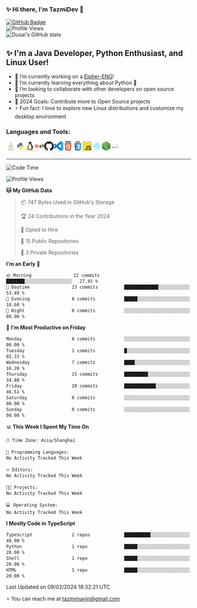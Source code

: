 ### ✨ Hi there, I'm TazmiDev 👋

 [![GitHub Badge](https://img.shields.io/github/followers/TazmiDev?label=Follow&style=social)](https://github.com/TazmiDev)</br>
 ![Profile Views](https://komarev.com/ghpvc/?username=tazmimayin&color=blueviolet)</br>
 ![Dusai's GitHub stats](https://github-readme-stats.vercel.app/api?username=TazmiDev&show_icons=true&theme=radical)

## ✨ I'm a Java Developer, Python Enthusiast, and Linux User!

- 🔭 I’m currently working on a [Eipher-ENG](https://github.com/TazmiDev/Eipher-ENG)!
- 🌱 I’m currently learning everything about Python 🐍
- 👯 I’m looking to collaborate with other developers on open source projects
- 🥅 2024 Goals: Contribute more to Open Source projects
- ⚡ Fun fact: I love to explore new Linux distributions and customize my desktop environment

### Languages and Tools:

<img align="left" alt="Java" width="26px" src="https://raw.githubusercontent.com/github/explore/master/topics/java/java.png" />
<img align="left" alt="Python" width="26px" src="https://raw.githubusercontent.com/github/explore/master/topics/python/python.png" />
<img align="left" alt="Linux" width="26px" src="https://raw.githubusercontent.com/github/explore/master/topics/linux/linux.png" />
<img align="left" alt="Git" width="26px" src="https://raw.githubusercontent.com/github/explore/master/topics/git/git.png" />
<img align="left" alt="GitHub" width="26px" src="https://raw.githubusercontent.com/github/explore/master/topics/github/github.png" />
<img align="left" alt="Visual Studio Code" width="26px" src="https://raw.githubusercontent.com/github/explore/master/topics/visual-studio-code/visual-studio-code.png" />
<img align="left" alt="HTML5" width="26px" src="https://raw.githubusercontent.com/github/explore/master/topics/html/html.png" />
<img align="left" alt="CSS3" width="26px" src="https://raw.githubusercontent.com/github/explore/master/topics/css/css.png" />
<img align="left" alt="JavaScript" width="26px" src="https://raw.githubusercontent.com/github/explore/master/topics/javascript/javascript.png" />
<img align="left" alt="React" width="26px" src="https://raw.githubusercontent.com/github/explore/master/topics/react/react.png" />
<img align="left" alt="Node.js" width="26px" src="https://raw.githubusercontent.com/github/explore/master/topics/nodejs/nodejs.png" />
<img align="left" alt="MySQL" width="26px" src="https://raw.githubusercontent.com/github/explore/master/topics/mysql/mysql.png" />

<br />
<br />

---

<!--START_SECTION:waka-->
![Code Time](http://img.shields.io/badge/Code%20Time-0%20secs-blue)

![Profile Views](http://img.shields.io/badge/Profile%20Views-0-blue)

**🐱 My GitHub Data** 

> 📦 747 Bytes Used in GitHub's Storage 
 > 
> 🏆 24 Contributions in the Year 2024
 > 
> 💼 Opted to Hire
 > 
> 📜 15 Public Repositories 
 > 
> 🔑 3 Private Repositories 
 > 
**I'm an Early 🐤** 

```text
🌞 Morning                12 commits          ███████░░░░░░░░░░░░░░░░░░   27.91 % 
🌆 Daytime                23 commits          █████████████░░░░░░░░░░░░   53.49 % 
🌃 Evening                8 commits           █████░░░░░░░░░░░░░░░░░░░░   18.60 % 
🌙 Night                  0 commits           ░░░░░░░░░░░░░░░░░░░░░░░░░   00.00 % 
```
📅 **I'm Most Productive on Friday** 

```text
Monday                   0 commits           ░░░░░░░░░░░░░░░░░░░░░░░░░   00.00 % 
Tuesday                  1 commits           █░░░░░░░░░░░░░░░░░░░░░░░░   02.33 % 
Wednesday                7 commits           ████░░░░░░░░░░░░░░░░░░░░░   16.28 % 
Thursday                 15 commits          █████████░░░░░░░░░░░░░░░░   34.88 % 
Friday                   20 commits          ████████████░░░░░░░░░░░░░   46.51 % 
Saturday                 0 commits           ░░░░░░░░░░░░░░░░░░░░░░░░░   00.00 % 
Sunday                   0 commits           ░░░░░░░░░░░░░░░░░░░░░░░░░   00.00 % 
```


📊 **This Week I Spent My Time On** 

```text
🕑︎ Time Zone: Asia/Shanghai

💬 Programming Languages: 
No Activity Tracked This Week

🔥 Editors: 
No Activity Tracked This Week

🐱‍💻 Projects: 
No Activity Tracked This Week

💻 Operating System: 
No Activity Tracked This Week
```

**I Mostly Code in TypeScript** 

```text
TypeScript               2 repos             ██████████░░░░░░░░░░░░░░░   40.00 % 
Python                   1 repo              █████░░░░░░░░░░░░░░░░░░░░   20.00 % 
Shell                    1 repo              █████░░░░░░░░░░░░░░░░░░░░   20.00 % 
HTML                     1 repo              █████░░░░░░░░░░░░░░░░░░░░   20.00 % 
```




 Last Updated on 09/02/2024 18:32:21 UTC
<!--END_SECTION:waka-->

⭐️ You can reach me at [tazmimayin@gmail.com](mailto:tazmimayin@gmail.com)

<!--
**TazmiDev/TazmiDev** is a ✨ _special_ ✨ repository because its `README.md` (this file) appears on your GitHub profile.

Here are some ideas to get you started:

- 🔭 I’m currently working on ...
- 🌱 I’m currently learning ...
- 👯 I’m looking to collaborate on ...
- 🤔 I’m looking for help with ...
- 💬 Ask me about ...
- 📫 How to reach me: ...
- 😄 Pronouns: ...
- ⚡ Fun fact: ...
-->
